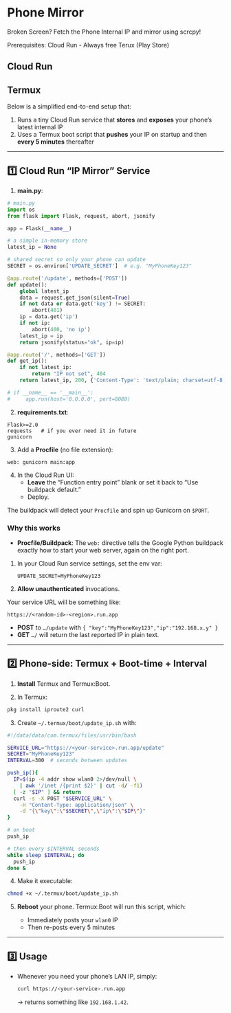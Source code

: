 # Phone Mirror

Broken Screen? Fetch the Phone Internal IP and mirror using scrcpy!

Prerequisites:
Cloud Run - Always free
Terux (Play Store)

## Cloud Run 

## Termux 

Below is a simplified end-to-end setup that:

1. Runs a tiny Cloud Run service that **stores** and **exposes** your phone’s latest internal IP
2. Uses a Termux boot script that **pushes** your IP on startup and then **every 5 minutes** thereafter

---

## 1️⃣ Cloud Run “IP Mirror” Service

1. **main.py**:

```python
# main.py
import os
from flask import Flask, request, abort, jsonify

app = Flask(__name__)

# a simple in-memory store
latest_ip = None

# shared secret so only your phone can update
SECRET = os.environ['UPDATE_SECRET']  # e.g. "MyPhoneKey123"

@app.route('/update', methods=['POST'])
def update():
    global latest_ip
    data = request.get_json(silent=True)
    if not data or data.get('key') != SECRET:
        abort(401)
    ip = data.get('ip')
    if not ip:
        abort(400, 'no ip')
    latest_ip = ip
    return jsonify(status="ok", ip=ip)

@app.route('/', methods=['GET'])
def get_ip():
    if not latest_ip:
        return "IP not set", 404
    return latest_ip, 200, {'Content-Type': 'text/plain; charset=utf-8'}

# if __name__ == '__main__':
#     app.run(host='0.0.0.0', port=8080)
```

2. **requirements.txt**:

```
Flask>=2.0
requests   # if you ever need it in future
gunicorn
```

3. Add a **Procfile** (no file extension):

```
web: gunicorn main:app
```

4. In the Cloud Run UI:
   * **Leave** the “Function entry point” blank or set it back to “Use buildpack default.”
   * Deploy.

The buildpack will detect your `Procfile` and spin up Gunicorn on `$PORT`.

### Why this works

* **Procfile/Buildpack**: The `web:` directive tells the Google Python buildpack exactly how to start your web server, again on the right port.

1. In your Cloud Run service settings, set the env var:

   ```
   UPDATE_SECRET=MyPhoneKey123
   ```
3. **Allow unauthenticated** invocations.

Your service URL will be something like:

```
https://<random-id>-<region>.run.app
```

* **POST** to `…/update` with `{ "key":"MyPhoneKey123","ip":"192.168.x.y" }`
* **GET** `…/` will return the last reported IP in plain text.

---

## 2️⃣ Phone-side: Termux + Boot-time + Interval

1. **Install** Termux and Termux\:Boot.

2. In Termux:

```bash
pkg install iproute2 curl
```

3. Create `~/.termux/boot/update_ip.sh` with:

```bash
#!/data/data/com.termux/files/usr/bin/bash

SERVICE_URL="https://<your-service>.run.app/update"
SECRET="MyPhoneKey123"
INTERVAL=300  # seconds between updates

push_ip(){
  IP=$(ip -4 addr show wlan0 2>/dev/null \
    | awk '/inet /{print $2}' | cut -d/ -f1)
  [ -z "$IP" ] && return
  curl -s -X POST "$SERVICE_URL" \
    -H "Content-Type: application/json" \
    -d "{\"key\":\"$SECRET\",\"ip\":\"$IP\"}"
}

# on boot
push_ip

# then every $INTERVAL seconds
while sleep $INTERVAL; do
  push_ip
done &
```

4. Make it executable:

```bash
chmod +x ~/.termux/boot/update_ip.sh
```

5. **Reboot** your phone. Termux\:Boot will run this script, which:

   * Immediately posts your `wlan0` IP
   * Then re-posts every 5 minutes

---

## 3️⃣ Usage

* Whenever you need your phone’s LAN IP, simply:

  ```bash
  curl https://<your-service>.run.app
  ```

  → returns something like `192.168.1.42`.

